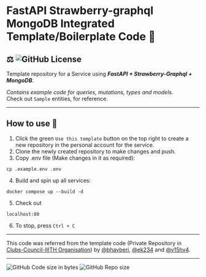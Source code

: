 # FastAPI Strawberry-graphql MongoDB Integrated Template/Boilerplate Code 🚀
## ⚖️ ![GitHub License](https://img.shields.io/github/license/bhavberi/FastAPI-Graphql-Strawberry-Mongodb-Template?label=License&style=plastic&logo=Github)

Template repository for a Service using ***FastAPI + Strawberry-Graphql + MongoDB***.

_Contains example code for queries, mutations, types and models._  
Check out `Sample` entities, for reference.

----
## How to use 📝
1. Click the green `Use this template` button on the top right to create a new repository in the personal account for the service.
2. Clone the newly created repository to make changes and push.
3. Copy .env file (Make changes in it as required):
```
cp .example.env .env
```
4. Build and spin up all services:
```
docker compose up --build -d
```
5. Check out 
```
localhost:80
```
6. To stop, press `Ctrl + C`

----
This code was referred from the template code (Private Repository in [Clubs-Council-IIITH Organisation](https://github.com/Clubs-Council-IIITH)) by 
[@bhavberi](github.com/bhavberi), 
[@ek234](github.com/ek234) and 
[@v15hv4](github.com/v15hv4).

----
![GitHub Code size in bytes](https://img.shields.io/github/languages/code-size/bhavberi/FastAPI-Graphql-Strawberry-Mongodb-Template?color=yellow&label=Code%20Size&style=plastic)
![GitHub Repo size](https://img.shields.io/github/repo-size/bhavberi/FastAPI-Graphql-Strawberry-Mongodb-Template?color=orange&label=Repository%20Size)

